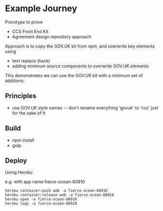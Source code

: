
# Example Journey

Prorotype to prove

- CCS Front End Kit
- Agreement design repository approach


Approach is to copy the GOV.UK kit from npm, and overwrite
key elements using 

- text replace (hack)
- adding minimum source components to overwrite GOV.UK elements

This demonstrates we can use the GOV.UK kit with a minimum set of additions.


## Principles

- use GOV.UK style names -- don't rename everything 'govuk' to 'ccs' just for the sake of it 

## Build

- npm install
- gulp

## Deploy

Using Heroku

e.g. with app name fierce-ocean-60910
``` 
heroku container:push web -a fierce-ocean-60910
heroku container:release web -a fierce-ocean-60910 
heroku open -a fierce-ocean-60910 
heroku logs -a fierce-ocean-60910 
```